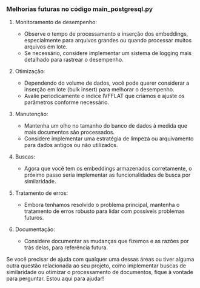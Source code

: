 ### Melhorias futuras no código main_postgresql.py

1. Monitoramento de desempenho:
   
   - Observe o tempo de processamento e inserção dos embeddings, especialmente para arquivos grandes ou quando processar muitos arquivos em lote.
   - Se necessário, considere implementar um sistema de logging mais detalhado para rastrear o desempenho.

2. Otimização:
   
   - Dependendo do volume de dados, você pode querer considerar a inserção em lote (bulk insert) para melhorar o desempenho.
   - Avalie periodicamente o índice IVFFLAT que criamos e ajuste os parâmetros conforme necessário.

3. Manutenção:
   
   - Mantenha um olho no tamanho do banco de dados à medida que mais documentos são processados.
   - Considere implementar uma estratégia de limpeza ou arquivamento para dados antigos ou não utilizados.

4. Buscas:
   
   - Agora que você tem os embeddings armazenados corretamente, o próximo passo seria implementar as funcionalidades de busca por similaridade.

5. Tratamento de erros:
   
   - Embora tenhamos resolvido o problema principal, mantenha o tratamento de erros robusto para lidar com possíveis problemas futuros.

6. Documentação:
   
   - Considere documentar as mudanças que fizemos e as razões por trás delas, para referência futura.

Se você precisar de ajuda com qualquer uma dessas áreas ou tiver alguma outra questão relacionada ao seu projeto, como implementar buscas de similaridade ou otimizar o processamento de documentos, fique à vontade para perguntar. Estou aqui para ajudar!
